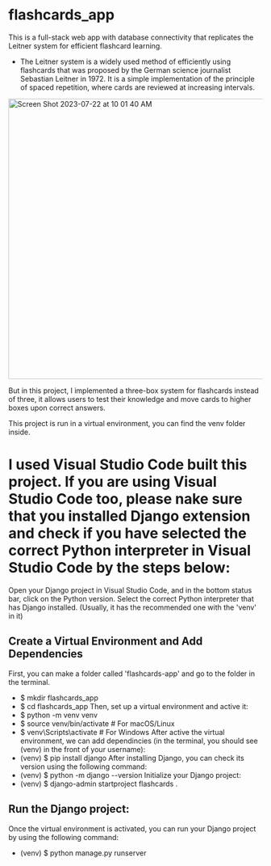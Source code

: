 # flashcards_app

This is a full-stack web app with database connectivity that replicates the Leitner system for efficient flashcard learning.

* The Leitner system is a widely used method of efficiently using flashcards that was proposed by the German science journalist Sebastian Leitner in 1972. It is a simple implementation of the principle of spaced repetition, where cards are reviewed at increasing intervals.
<img width="555" alt="Screen Shot 2023-07-22 at 10 01 40 AM" src="https://github.com/Mina314/flashcards_app/assets/64227723/1d59b382-a209-4f6c-a253-cfacca8fb3c1">

But in this project, I implemented a three-box system for flashcards instead of three, it allows users to test their knowledge and move cards to higher boxes upon correct answers.

This project is run in a virtual environment, you can find the venv folder inside. 

# I used Visual Studio Code built this project. If you are using Visual Studio Code too, please nake sure that you installed Django extension and check if you have selected the correct Python interpreter in Visual Studio Code by the steps below:
Open your Django project in Visual Studio Code, and in the bottom status bar, click on the Python version. Select the correct Python interpreter that has Django installed. (Usually, it has the recommended one with the 'venv' in it)

## Create a Virtual Environment and Add Dependencies
First, you can make a folder called 'flashcards-app' and go to the folder in the terminal. 
* $ mkdir flashcards_app
* $ cd flashcards_app
Then, set up a virtual environment and active it:
* $ python -m venv venv
* $ source venv/bin/activate  # For macOS/Linux
* $ venv\Scripts\activate  # For Windows
After active the virtual environment, we can add dependincies (in the terminal, you should see (venv) in the front of your username):
* (venv) $ pip install django
After installing Django, you can check its version using the following command:
* (venv) $ python -m django --version
Initialize your Django project:
* (venv) $ django-admin startproject flashcards .

## Run the Django project: 
Once the virtual environment is activated, you can run your Django project by using the following command:
* (venv) $ python manage.py runserver
